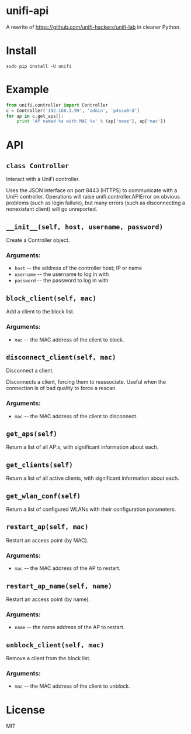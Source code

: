 unifi-api
=========

A rewrite of https://github.com/unifi-hackers/unifi-lab in cleaner Python.

Install
=======

    sudo pip install -U unifi

Example
=======

```python
from unifi.controller import Controller
c = Controller('192.168.1.99', 'admin', 'p4ssw0rd')
for ap in c.get_aps():
	print 'AP named %s with MAC %s' % (ap['name'], ap['mac'])
```

API
===

`class Controller`
------------------

Interact with a UniFi controller.
 
Uses the JSON interface on port 8443 (HTTPS) to communicate with a UniFi
controller. Operations will raise unifi.controller.APIError on obvious
problems (such as login failure), but many errors (such as disconnecting a
nonexistant client) will go unreported.

`__init__(self, host, username, password)`
------------------------------------------

Create a Controller object.
     
### Arguments:

 - `host` -- the address of the controller host; IP or name
 - `username` -- the username to log in with
 - `password` -- the password to log in with
 
`block_client(self, mac)`
-------------------------

Add a client to the block list.

### Arguments:

 - `mac` -- the MAC address of the client to block.
 
`disconnect_client(self, mac)`
------------------------------

Disconnect a client.

Disconnects a client, forcing them to reassociate. Useful when the
connection is of bad quality to force a rescan.

### Arguments:
 
 - `mac` -- the MAC address of the client to disconnect.
 
`get_aps(self)`
---------------

Return a list of all AP:s, with significant information about each.
 
`get_clients(self)`
-------------------

Return a list of all active clients, with significant information about each.
 
`get_wlan_conf(self)`
---------------------

Return a list of configured WLANs with their configuration parameters.
 
`restart_ap(self, mac)`
-----------------------

Restart an access point (by MAC).

### Arguments:

 - `mac` -- the MAC address of the AP to restart.
 
`restart_ap_name(self, name)`
-----------------------------

Restart an access point (by name).

### Arguments:

 - `name` -- the name address of the AP to restart.
 
`unblock_client(self, mac)`
---------------------------

Remove a client from the block list.

### Arguments:

 - `mac` -- the MAC address of the client to unblock.

License
=======

MIT

